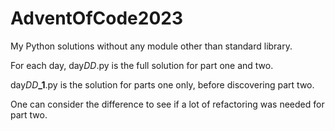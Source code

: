 # AdventOfCode2023

My Python solutions without any module other than standard library.

For each day, day*DD*.py is the full solution for part one and two.

day*DD*<b>_1</b>.py is the solution for parts one only, before discovering part two. 

One can consider the difference to see if a lot of refactoring was needed for part two.